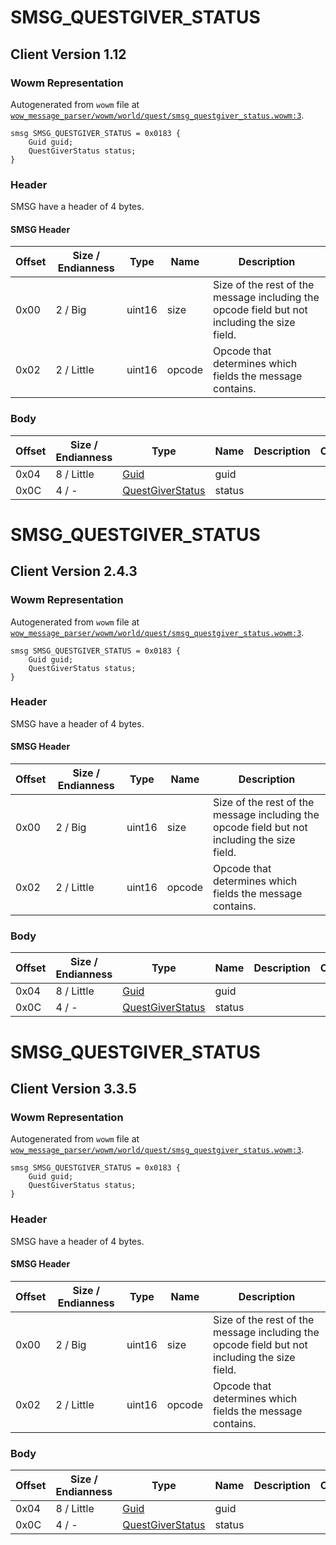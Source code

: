 # SMSG_QUESTGIVER_STATUS

## Client Version 1.12

### Wowm Representation

Autogenerated from `wowm` file at [`wow_message_parser/wowm/world/quest/smsg_questgiver_status.wowm:3`](https://github.com/gtker/wow_messages/tree/main/wow_message_parser/wowm/world/quest/smsg_questgiver_status.wowm#L3).
```rust,ignore
smsg SMSG_QUESTGIVER_STATUS = 0x0183 {
    Guid guid;
    QuestGiverStatus status;
}
```
### Header

SMSG have a header of 4 bytes.

#### SMSG Header

| Offset | Size / Endianness | Type   | Name   | Description |
| ------ | ----------------- | ------ | ------ | ----------- |
| 0x00   | 2 / Big           | uint16 | size   | Size of the rest of the message including the opcode field but not including the size field.|
| 0x02   | 2 / Little        | uint16 | opcode | Opcode that determines which fields the message contains.|

### Body

| Offset | Size / Endianness | Type | Name | Description | Comment |
| ------ | ----------------- | ---- | ---- | ----------- | ------- |
| 0x04 | 8 / Little | [Guid](../spec/packed-guid.md) | guid |  |  |
| 0x0C | 4 / - | [QuestGiverStatus](questgiverstatus.md) | status |  |  |

# SMSG_QUESTGIVER_STATUS

## Client Version 2.4.3

### Wowm Representation

Autogenerated from `wowm` file at [`wow_message_parser/wowm/world/quest/smsg_questgiver_status.wowm:3`](https://github.com/gtker/wow_messages/tree/main/wow_message_parser/wowm/world/quest/smsg_questgiver_status.wowm#L3).
```rust,ignore
smsg SMSG_QUESTGIVER_STATUS = 0x0183 {
    Guid guid;
    QuestGiverStatus status;
}
```
### Header

SMSG have a header of 4 bytes.

#### SMSG Header

| Offset | Size / Endianness | Type   | Name   | Description |
| ------ | ----------------- | ------ | ------ | ----------- |
| 0x00   | 2 / Big           | uint16 | size   | Size of the rest of the message including the opcode field but not including the size field.|
| 0x02   | 2 / Little        | uint16 | opcode | Opcode that determines which fields the message contains.|

### Body

| Offset | Size / Endianness | Type | Name | Description | Comment |
| ------ | ----------------- | ---- | ---- | ----------- | ------- |
| 0x04 | 8 / Little | [Guid](../spec/packed-guid.md) | guid |  |  |
| 0x0C | 4 / - | [QuestGiverStatus](questgiverstatus.md) | status |  |  |

# SMSG_QUESTGIVER_STATUS

## Client Version 3.3.5

### Wowm Representation

Autogenerated from `wowm` file at [`wow_message_parser/wowm/world/quest/smsg_questgiver_status.wowm:3`](https://github.com/gtker/wow_messages/tree/main/wow_message_parser/wowm/world/quest/smsg_questgiver_status.wowm#L3).
```rust,ignore
smsg SMSG_QUESTGIVER_STATUS = 0x0183 {
    Guid guid;
    QuestGiverStatus status;
}
```
### Header

SMSG have a header of 4 bytes.

#### SMSG Header

| Offset | Size / Endianness | Type   | Name   | Description |
| ------ | ----------------- | ------ | ------ | ----------- |
| 0x00   | 2 / Big           | uint16 | size   | Size of the rest of the message including the opcode field but not including the size field.|
| 0x02   | 2 / Little        | uint16 | opcode | Opcode that determines which fields the message contains.|

### Body

| Offset | Size / Endianness | Type | Name | Description | Comment |
| ------ | ----------------- | ---- | ---- | ----------- | ------- |
| 0x04 | 8 / Little | [Guid](../spec/packed-guid.md) | guid |  |  |
| 0x0C | 4 / - | [QuestGiverStatus](questgiverstatus.md) | status |  |  |


